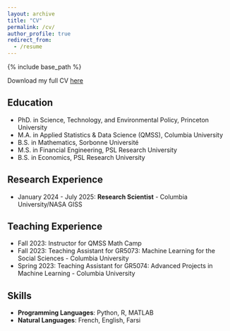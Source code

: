 ```yaml
---
layout: archive
title: "CV"
permalink: /cv/
author_profile: true
redirect_from:
  - /resume
---
```


{% include base_path %}

Download my full CV [here](https://emileDesmaili.github.io/files/CV.pdf)


## Education

* PhD. in Science, Technology, and Environmental Policy, Princeton University 
* M.A. in Applied Statistics & Data Science (QMSS), Columbia University
* B.S. in Mathematics, Sorbonne Université 
* M.S. in Financial Engineering, PSL Research University
* B.S. in Economics, PSL Research University


## Research Experience

* January 2024 - July 2025: **Research Scientist** - Columbia University/NASA GISS


## Teaching Experience

* Fall 2023: Instructor for QMSS Math Camp
* Fall 2023: Teaching Assistant for GR5073: Machine Learning for the Social Sciences - Columbia University
* Spring 2023: Teaching Assistant for GR5074: Advanced Projects in Machine Learning - Columbia University


## Skills

* **Programming Languages**: Python, R, MATLAB
* **Natural Languages**: French, English, Farsi



